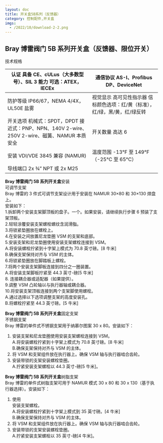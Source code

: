 ```yaml
---
layout: doc
title: 开关盒5B系列（反馈器）
category: 控制配件,开关盒
imgs:
  - /2022/10/download-2-2.png
---
```


## Bray 博雷阀门 5B 系列开关盒（反馈器、限位开关）

技术规格

| 认证 具备 CE、cULus（大多数型号）、SIL 3 能力 可选：ATEX，IECEx                              | 通信协议 AS-I、Profibus DP、DeviceNet                                        |
| -------------------------------------------------------------------------------------------- | ---------------------------------------------------------------------------- |
| 防护等级 IP66/67，NEMA 4/4X，UL50E 盐雾                                                      | 视觉显示 高可见性指示器 信标颜色选项：红/黄（标准），红/绿，黑/黄，红/绿反转 |
| 开关选项 机械式：SPDT，DPDT 接近式：PNP、NPN、140V 2-wire、250V 2-wire、磁簧、NAMUR 本质安全 | 开关数量 高达 6                                                              |
| 安装 VDI/VDE 3845 兼容 (NAMUR)                                                               | 温度范围 \-13°F 至 149°F（-25°C 至 65°C）                                    |
| 导线端口 2x ¾” NPT 或 2x M25                                                                 |                                                                              |

**Bray 博雷阀门 5B 系列开关盒**安装  
可调节支架  
Bray 博雷的 3 件式可调节支架设计用于安装在 NAMUR 30×80 和 30×130 焊盘上。  
安装如下：  
1.拆卸两个安装支架脚顶板的盘子。一个。如果安装，请继续执行步骤 6 预装了支架顶板。  
2.轻轻涂覆安装支架螺栓螺纹含润滑脂。  
3.将锁紧垫圈放在螺栓上。  
4.在安装之间放置尼龙垫圈 VSM 的支架和底部。  
5.安装支架和尼龙垫圈使用安装支架螺栓连接到 VSM。  
A.将安装螺栓拧紧到十字架上模式为 70.8 英寸磅。\[8 牛米\]  
B.确保支架保持对齐与 VSM 的主体。  
6.将锁紧垫圈放在脚踏板上螺栓。  
7.将两个安装支架脚板连接到四分之一圈装置。  
A.将安装支架脚板拧紧至 44.3 英寸-磅\[5 牛米\]  
8\. 连接耦合器或适配器（如果提供）。  
9.调整 VSM 凸轮轴以与执行器轴或耦合器。  
10.将安装支架顶板连接到两个支架脚使用螺栓。  
A.通过选择以下选项调整支架的高度安装孔。  
B.将螺栓拧紧至 44.3 英寸磅。\[5 牛米\]

**Bray 博雷阀门 5B 系列开关盒**固定支架  
不锈钢支架  
Bray 博雷的单件式不锈钢支架用于纳慕尔图案 30 x 80。安装如下：

1.  安装支架和尼龙垫圈使用安装支架螺栓连接到 VSM。  
    A.将安装螺栓拧紧到十字架上模式为 70.8 英寸磅。\[8 牛米\]  
    B.确保支架保持对齐与 VSM 的主体。
2.  将 VSM 和支架组件放在执行器上。确保 VSM 轴与执行器啮合齿轮。
3.  安装带锁的支架安装螺栓垫圈。  
    A.拧紧安装支架螺栓以 44.3 英寸-磅\[5 牛米\]。

**Bray 博雷阀门 5B 系列开关盒**树脂支架  
Bray 博雷的单件式树脂支架可用于 NAMUR 模式 30 x 80 和 30 x 130（基于执行器选择）。安装如下：

1.  使用  
    安装支架螺栓。  
    A.将安装螺栓拧紧到十字架上模式到 35 英寸磅。\[4 牛米\]  
    B.确保支架保持对齐与 VSM 的主体。
2.  将 VSM 和支架组件放在执行器上。确保 VSM 轴与执行器啮合齿轮。
3.  安装带锁的支架安装螺栓垫圈。  
    A.拧紧安装支架螺栓以 35 英寸-磅\[4 牛米\]。
